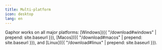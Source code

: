 ```yaml
---
title: Multi-platform
icon: desktop
lang: en
---
```


Gaphor works on all major platforms: [Windows]({{ "/download#windows" | prepend: site.baseurl }}), [Macos]({{ "/download#macos" | prepend: site.baseurl }}), and [Linux]({{ "/download#linux" | prepend: site.baseurl }}).

